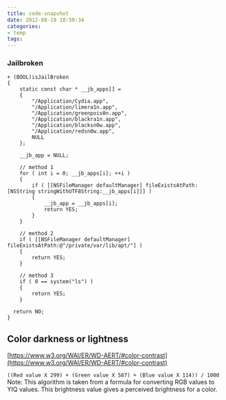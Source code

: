 ```yaml
---
title: code-snapshot
date: 2012-08-19 18:50:34
categories:
- temp
tags:
---
```


### Jailbroken

```
+ (BOOL)isJailBroken
{
	static const char * __jb_apps[] =
	{
		"/Application/Cydia.app",
		"/Application/limera1n.app",
		"/Application/greenpois0n.app",
		"/Application/blackra1n.app",
		"/Application/blacksn0w.app",
		"/Application/redsn0w.app",
		NULL
	};

	__jb_app = NULL;

	// method 1
    for ( int i = 0; __jb_apps[i]; ++i )
    {
        if ( [[NSFileManager defaultManager] fileExistsAtPath:[NSString stringWithUTF8String:__jb_apps[i]]] )
        {
			__jb_app = __jb_apps[i];
			return YES;
        }
    }

    // method 2
	if ( [[NSFileManager defaultManager] fileExistsAtPath:@"/private/var/lib/apt/"] )
	{
		return YES;
	}

	// method 3
	if ( 0 == system("ls") )
	{
		return YES;
	}

  return NO;
}
```

## Color darkness or lightness

[https://www.w3.org/WAI/ER/WD-AERT/#color-contrast](https://www.w3.org/WAI/ER/WD-AERT/#color-contrast)

`((Red value X 299) + (Green value X 587) + (Blue value X 114)) / 1000`
Note: This algorithm is taken from a formula for converting RGB values to YIQ values. This brightness value gives a perceived brightness for a color.
